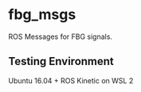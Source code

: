 # fbg_msgs
ROS Messages for FBG signals.

## Testing Environment
Ubuntu 16.04 + ROS Kinetic on WSL 2
